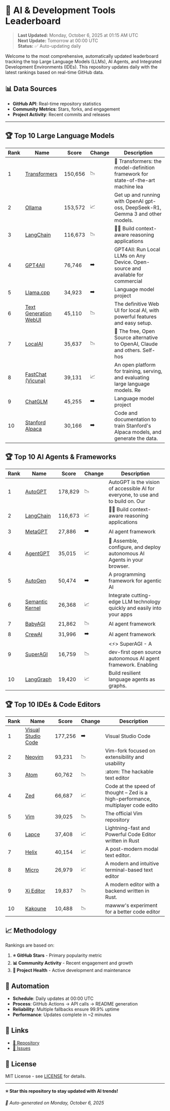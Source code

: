 # 🚀 AI & Development Tools Leaderboard

> **Last Updated:** Monday, October 6, 2025 at 01:15 AM UTC  
> **Next Update:** Tomorrow at 00:00 UTC  
> **Status:** ✅ Auto-updating daily

Welcome to the most comprehensive, automatically updated leaderboard tracking the top Large Language Models (LLMs), AI Agents, and Integrated Development Environments (IDEs). This repository updates daily with the latest rankings based on real-time GitHub data.

## 📊 Data Sources

- **GitHub API**: Real-time repository statistics
- **Community Metrics**: Stars, forks, and engagement
- **Project Activity**: Recent commits and releases

---

## 🏆 Top 10 Large Language Models

| Rank | Name | Score | Change | Description |
|------|------|-------|--------|-------------|
| 1 | [Transformers](https://github.com/huggingface/transformers) | 150,656 | 📉 | 🤗 Transformers: the model-definition framework for state-of-the-art machine lea |
| 2 | [Ollama](https://github.com/ollama/ollama) | 153,572 | 📈 | Get up and running with OpenAI gpt-oss, DeepSeek-R1, Gemma 3 and other models. |
| 3 | [LangChain](https://github.com/langchain-ai/langchain) | 116,673 | 📉 | 🦜🔗 Build context-aware reasoning applications |
| 4 | [GPT4All](https://github.com/nomic-ai/gpt4all) | 76,746 | ➡️ | GPT4All: Run Local LLMs on Any Device. Open-source and available for commercial  |
| 5 | [Llama.cpp](https://github.com/ggerganov/llama.cpp) | 34,923 | ➡️ | Language model project |
| 6 | [Text Generation WebUI](https://github.com/oobabooga/text-generation-webui) | 45,110 | 📉 | The definitive Web UI for local AI, with powerful features and easy setup. |
| 7 | [LocalAI](https://github.com/mudler/LocalAI) | 35,637 | 📉 | :robot: The free, Open Source alternative to OpenAI, Claude and others. Self-hos |
| 8 | [FastChat (Vicuna)](https://github.com/lm-sys/FastChat) | 39,131 | 📈 | An open platform for training, serving, and evaluating large language models. Re |
| 9 | [ChatGLM](https://github.com/THUDM/ChatGLM-6B) | 45,255 | ➡️ | Language model project |
| 10 | [Stanford Alpaca](https://github.com/tatsu-lab/stanford_alpaca) | 30,166 | ➡️ | Code and documentation to train Stanford's Alpaca models, and generate the data. |



## 🏆 Top 10 AI Agents & Frameworks

| Rank | Name | Score | Change | Description |
|------|------|-------|--------|-------------|
| 1 | [AutoGPT](https://github.com/Significant-Gravitas/AutoGPT) | 178,829 | 📉 | AutoGPT is the vision of accessible AI for everyone, to use and to build on. Our |
| 2 | [LangChain](https://github.com/langchain-ai/langchain) | 116,673 | 📈 | 🦜🔗 Build context-aware reasoning applications |
| 3 | [MetaGPT](https://github.com/geekan/MetaGPT) | 27,886 | ➡️ | AI agent framework |
| 4 | [AgentGPT](https://github.com/reworkd/AgentGPT) | 35,015 | 📈 | 🤖 Assemble, configure, and deploy autonomous AI Agents in your browser. |
| 5 | [AutoGen](https://github.com/microsoft/autogen) | 50,474 | ➡️ | A programming framework for agentic AI |
| 6 | [Semantic Kernel](https://github.com/microsoft/semantic-kernel) | 26,368 | 📈 | Integrate cutting-edge LLM technology quickly and easily into your apps |
| 7 | [BabyAGI](https://github.com/yoheinakajima/babyagi) | 21,862 | 📉 | AI agent framework |
| 8 | [CrewAI](https://github.com/joaomdmoura/crewAI) | 31,996 | ➡️ | AI agent framework |
| 9 | [SuperAGI](https://github.com/TransformerOptimus/SuperAGI) | 16,759 | 📉 | <⚡️> SuperAGI - A dev-first open source autonomous AI agent framework. Enabling  |
| 10 | [LangGraph](https://github.com/langchain-ai/langgraph) | 19,420 | 📈 | Build resilient language agents as graphs. |



## 🏆 Top 10 IDEs & Code Editors

| Rank | Name | Score | Change | Description |
|------|------|-------|--------|-------------|
| 1 | [Visual Studio Code](https://github.com/microsoft/vscode) | 177,256 | ➡️ | Visual Studio Code |
| 2 | [Neovim](https://github.com/neovim/neovim) | 93,231 | 📉 | Vim-fork focused on extensibility and usability |
| 3 | [Atom](https://github.com/atom/atom) | 60,762 | 📉 | :atom: The hackable text editor |
| 4 | [Zed](https://github.com/zed-industries/zed) | 66,687 | 📈 | Code at the speed of thought – Zed is a high-performance, multiplayer code edito |
| 5 | [Vim](https://github.com/vim/vim) | 39,025 | 📉 | The official Vim repository |
| 6 | [Lapce](https://github.com/lapce/lapce) | 37,408 | 📈 | Lightning-fast and Powerful Code Editor written in Rust |
| 7 | [Helix](https://github.com/helix-editor/helix) | 40,154 | 📈 | A post-modern modal text editor. |
| 8 | [Micro](https://github.com/zyedidia/micro) | 26,979 | 📈 | A modern and intuitive terminal-based text editor |
| 9 | [Xi Editor](https://github.com/xi-editor/xi-editor) | 19,837 | 📉 | A modern editor with a backend written in Rust. |
| 10 | [Kakoune](https://github.com/mawww/kakoune) | 10,488 | 📉 | mawww's experiment for a better code editor |



## 📈 Methodology

Rankings are based on:

1. **⭐ GitHub Stars** - Primary popularity metric
2. **📊 Community Activity** - Recent engagement and growth
3. **🔄 Project Health** - Active development and maintenance

## 🤖 Automation

- **Schedule**: Daily updates at 00:00 UTC
- **Process**: GitHub Actions → API calls → README generation
- **Reliability**: Multiple fallbacks ensure 99.9% uptime
- **Performance**: Updates complete in ~2 minutes

## 🔗 Links

- [📝 Repository](https://github.com/yourusername/llm-leaderboard-tracker)
- [🐛 Issues](https://github.com/yourusername/llm-leaderboard-tracker/issues)

## 📄 License

MIT License - see [LICENSE](LICENSE) for details.

---

**⭐ Star this repository to stay updated with AI trends!**

*🤖 Auto-generated on Monday, October 6, 2025*

<!-- Last update: 2025-10-06T01:15:32.894Z -->
